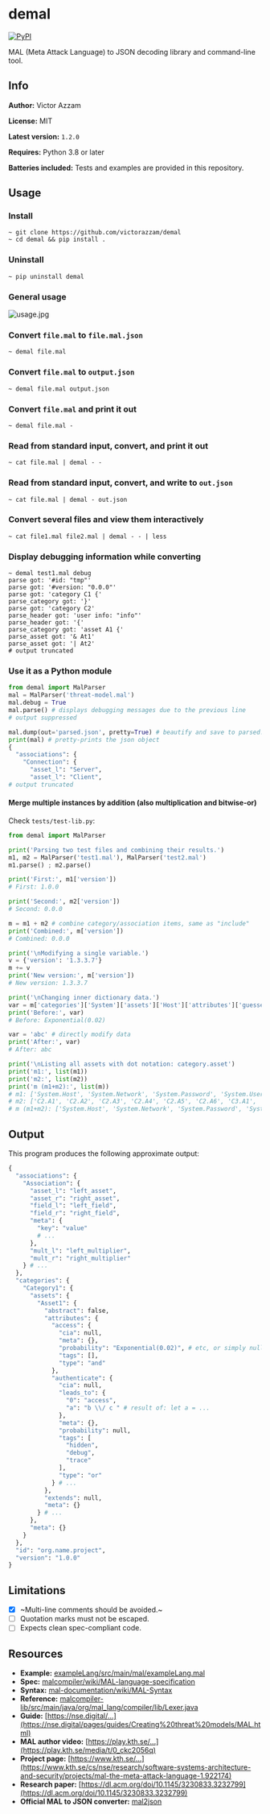 # demal

[![PyPI](https://img.shields.io/pypi/v/demal?logo=git&style=flat)](https://pypi.python.org/pypi/torrentstream)

MAL (Meta Attack Language) to JSON decoding library and command-line tool.

## Info

**Author:** Victor Azzam

**License:** MIT

**Latest version:** `1.2.0`

**Requires:** Python 3.8 or later

**Batteries included:** Tests and examples are provided in this repository.

## Usage

### Install
```shell
~ git clone https://github.com/victorazzam/demal
~ cd demal && pip install .
```

### Uninstall
```shell
~ pip uninstall demal
```

### General usage
![usage.jpg](usage.jpg)

### Convert `file.mal` to `file.mal.json`
```shell
~ demal file.mal
```

### Convert `file.mal` to `output.json`
```shell
~ demal file.mal output.json
```

### Convert `file.mal` and print it out
```shell
~ demal file.mal -
```

### Read from standard input, convert, and print it out
```shell
~ cat file.mal | demal - -
```

### Read from standard input, convert, and write to `out.json`
```shell
~ cat file.mal | demal - out.json
```

### Convert several files and view them interactively
```shell
~ cat file1.mal file2.mal | demal - - | less
```

### Display debugging information while converting
```shell
~ demal test1.mal debug
parse got: '#id: "tmp"'
parse got: '#version: "0.0.0"'
parse got: 'category C1 {'
parse_category got: '}'
parse got: 'category C2'
parse_header got: 'user info: "info"'
parse_header got: '{'
parse_category got: 'asset A1 {'
parse_asset got: '& At1'
parse_asset got: '| At2'
# output truncated
```

### Use it as a Python module
```py
from demal import MalParser
mal = MalParser('threat-model.mal')
mal.debug = True
mal.parse() # displays debugging messages due to the previous line
# output suppressed

mal.dump(out='parsed.json', pretty=True) # beautify and save to parsed.json
print(mal) # pretty-prints the json object
{
  "associations": {
    "Connection": {
      "asset_l": "Server",
      "asset_l": "Client",
# output truncated
```

#### Merge multiple instances by addition (also multiplication and bitwise-or)
Check `tests/test-lib.py`:

```py
from demal import MalParser

print('Parsing two test files and combining their results.')
m1, m2 = MalParser('test1.mal'), MalParser('test2.mal')
m1.parse() ; m2.parse()

print('First:', m1['version'])
# First: 1.0.0

print('Second:', m2['version'])
# Second: 0.0.0

m = m1 + m2 # combine category/association items, same as "include"
print('Combined:', m['version'])
# Combined: 0.0.0

print('\nModifying a single variable.')
v = {'version': '1.3.3.7'}
m += v
print('New version:', m['version'])
# New version: 1.3.3.7

print('\nChanging inner dictionary data.')
var = m['categories']['System']['assets']['Host']['attributes']['guessedPassword']['probability']
print('Before:', var)
# Before: Exponential(0.02)

var = 'abc' # directly modify data
print('After:', var)
# After: abc

print('\nListing all assets with dot notation: category.asset')
print('m1:', list(m1))
print('m2:', list(m2))
print('m (m1+m2):', list(m))
# m1: ['System.Host', 'System.Network', 'System.Password', 'System.User']
# m2: ['C2.A1', 'C2.A2', 'C2.A3', 'C2.A4', 'C2.A5', 'C2.A6', 'C3.A1', 'C4.A1', 'C5.distribution']
# m (m1+m2): ['System.Host', 'System.Network', 'System.Password', 'System.User', 'C2.A1', 'C2.A2', 'C2.A3', 'C2.A4', 'C2.A5', 'C2.A6', 'C3.A1', 'C4.A1', 'C5.distribution']
```

## Output
This program produces the following approximate output:

```py
{
  "associations": {
	"Association": {
	  "asset_l": "left_asset",
	  "asset_r": "right_asset",
	  "field_l": "left_field",
	  "field_r": "right_field",
	  "meta": {
		"key": "value"
		# ...
	  },
	  "mult_l": "left_multiplier",
	  "mult_r": "right_multiplier"
	} # ...
  },
  "categories": {
	"Category1": {
	  "assets": {
		"Asset1": {
		  "abstract": false,
		  "attributes": {
			"access": {
			  "cia": null,
			  "meta": {},
			  "probability": "Exponential(0.02)", # etc, or simply null
			  "tags": [],
			  "type": "and"
			},
			"authenticate": {
			  "cia": null,
			  "leads_to": {
				"0": "access",
				"a": "b \\/ c " # result of: let a = ...
			  },
			  "meta": {},
			  "probability": null,
			  "tags": [
				"hidden",
				"debug",
				"trace"
			  ],
			  "type": "or"
			} # ...
		  },
		  "extends": null,
		  "meta": {}
		} # ...
	  },
	  "meta": {}
	}
  },
  "id": "org.name.project",
  "version": "1.0.0"
}
```

## Limitations
 - [X] ~Multi-line comments should be avoided.~
 - [ ] Quotation marks must not be escaped.
 - [ ] Expects clean spec-compliant code.

## Resources
 - **Example:** [exampleLang/src/main/mal/exampleLang.mal](https://github.com/mal-lang/exampleLang/blob/master/src/main/mal/exampleLang.mal)
 - **Spec:** [malcompiler/wiki/MAL-language-specification](https://github.com/mal-lang/malcompiler/wiki/MAL-language-specification)
 - **Syntax:** [mal-documentation/wiki/MAL-Syntax](https://github.com/mal-lang/mal-documentation/wiki/MAL-Syntax)
 - **Reference:** [malcompiler-lib/src/main/java/org/mal_lang/compiler/lib/Lexer.java](https://github.com/mal-lang/malcompiler/blob/master/malcompiler-lib/src/main/java/org/mal_lang/compiler/lib/Lexer.java)
 - **Guide:** [https://nse.digital/...](https://nse.digital/pages/guides/Creating%20threat%20models/MAL.html)
 - **MAL author video:** [https://play.kth.se/...](https://play.kth.se/media/t/0_ckc2056q)
 - **Project page:** [https://www.kth.se/...](https://www.kth.se/cs/nse/research/software-systems-architecture-and-security/projects/mal-the-meta-attack-language-1.922174)
 - **Research paper:** [https://dl.acm.org/doi/10.1145/3230833.3232799](https://dl.acm.org/doi/10.1145/3230833.3232799)
 - **Official MAL to JSON converter:** [mal2json](https://github.com/mal-lang/mal2json)
